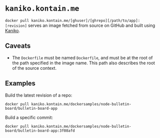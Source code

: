 # `kaniko.kontain.me`

`docker pull kaniko.kontain.me/[ghuser]/[ghrepo][/path/to/app]:[revision]`
serves an image fetched from source on GitHub and built using
[Kaniko](https://github.com/GoogleContainerTools/kaniko).

## Caveats

* The `Dockerfile` must be named `Dockerfile`, and must be at the root of the
  path specified in the image name. This path also describes the root of the
  source context.

## Examples

Build the latest revision of a repo:

```
docker pull kaniko.kontain.me/dockersamples/node-bulletin-board/bulletin-board-app
```

Build a specific commit:

```
docker pull kaniko.kontain.me/dockersamples/node-bulletin-board/bulletin-board-app:3f08afd
```
